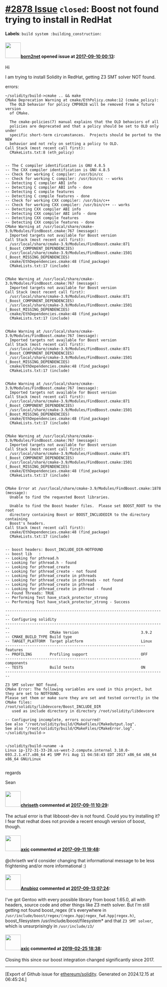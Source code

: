 # [\#2878 Issue](https://github.com/ethereum/solidity/issues/2878) `closed`: Boost not found trying to install in RedHat
**Labels**: `build system :building_construction:`


#### <img src="https://avatars.githubusercontent.com/u/5090936?u=5b79fd05eee4c6c9c83e1732eca2c55d46e45ab8&v=4" width="50">[born2net](https://github.com/born2net) opened issue at [2017-09-10 00:13](https://github.com/ethereum/solidity/issues/2878):

Hi

I am trying to install Solidity in RedHat, getting Z3 SMT solver NOT found.

errors:

```
~/solidity/build->cmake .. && make
CMake Deprecation Warning at cmake/EthPolicy.cmake:12 (cmake_policy):
  The OLD behavior for policy CMP0028 will be removed from a future version
  of CMake.

  The cmake-policies(7) manual explains that the OLD behaviors of all
  policies are deprecated and that a policy should be set to OLD only under
  specific short-term circumstances.  Projects should be ported to the NEW
  behavior and not rely on setting a policy to OLD.
Call Stack (most recent call first):
  CMakeLists.txt:8 (eth_policy)


-- The C compiler identification is GNU 4.8.5
-- The CXX compiler identification is GNU 4.8.5
-- Check for working C compiler: /usr/bin/cc
-- Check for working C compiler: /usr/bin/cc -- works
-- Detecting C compiler ABI info
-- Detecting C compiler ABI info - done
-- Detecting C compile features
-- Detecting C compile features - done
-- Check for working CXX compiler: /usr/bin/c++
-- Check for working CXX compiler: /usr/bin/c++ -- works
-- Detecting CXX compiler ABI info
-- Detecting CXX compiler ABI info - done
-- Detecting CXX compile features
-- Detecting CXX compile features - done
CMake Warning at /usr/local/share/cmake-3.9/Modules/FindBoost.cmake:767 (message):
  Imported targets not available for Boost version
Call Stack (most recent call first):
  /usr/local/share/cmake-3.9/Modules/FindBoost.cmake:871 (_Boost_COMPONENT_DEPENDENCIES)
  /usr/local/share/cmake-3.9/Modules/FindBoost.cmake:1501 (_Boost_MISSING_DEPENDENCIES)
  cmake/EthDependencies.cmake:48 (find_package)
  CMakeLists.txt:17 (include)


CMake Warning at /usr/local/share/cmake-3.9/Modules/FindBoost.cmake:767 (message):
  Imported targets not available for Boost version
Call Stack (most recent call first):
  /usr/local/share/cmake-3.9/Modules/FindBoost.cmake:871 (_Boost_COMPONENT_DEPENDENCIES)
  /usr/local/share/cmake-3.9/Modules/FindBoost.cmake:1501 (_Boost_MISSING_DEPENDENCIES)
  cmake/EthDependencies.cmake:48 (find_package)
  CMakeLists.txt:17 (include)


CMake Warning at /usr/local/share/cmake-3.9/Modules/FindBoost.cmake:767 (message):
  Imported targets not available for Boost version
Call Stack (most recent call first):
  /usr/local/share/cmake-3.9/Modules/FindBoost.cmake:871 (_Boost_COMPONENT_DEPENDENCIES)
  /usr/local/share/cmake-3.9/Modules/FindBoost.cmake:1501 (_Boost_MISSING_DEPENDENCIES)
  cmake/EthDependencies.cmake:48 (find_package)
  CMakeLists.txt:17 (include)


CMake Warning at /usr/local/share/cmake-3.9/Modules/FindBoost.cmake:767 (message):
  Imported targets not available for Boost version
Call Stack (most recent call first):
  /usr/local/share/cmake-3.9/Modules/FindBoost.cmake:871 (_Boost_COMPONENT_DEPENDENCIES)
  /usr/local/share/cmake-3.9/Modules/FindBoost.cmake:1501 (_Boost_MISSING_DEPENDENCIES)
  cmake/EthDependencies.cmake:48 (find_package)
  CMakeLists.txt:17 (include)


CMake Warning at /usr/local/share/cmake-3.9/Modules/FindBoost.cmake:767 (message):
  Imported targets not available for Boost version
Call Stack (most recent call first):
  /usr/local/share/cmake-3.9/Modules/FindBoost.cmake:871 (_Boost_COMPONENT_DEPENDENCIES)
  /usr/local/share/cmake-3.9/Modules/FindBoost.cmake:1501 (_Boost_MISSING_DEPENDENCIES)
  cmake/EthDependencies.cmake:48 (find_package)
  CMakeLists.txt:17 (include)


CMake Error at /usr/local/share/cmake-3.9/Modules/FindBoost.cmake:1878 (message):
  Unable to find the requested Boost libraries.

  Unable to find the Boost header files.  Please set BOOST_ROOT to the root
  directory containing Boost or BOOST_INCLUDEDIR to the directory containing
  Boost's headers.
Call Stack (most recent call first):
  cmake/EthDependencies.cmake:48 (find_package)
  CMakeLists.txt:17 (include)


-- boost headers: Boost_INCLUDE_DIR-NOTFOUND
-- boost lib   :
-- Looking for pthread.h
-- Looking for pthread.h - found
-- Looking for pthread_create
-- Looking for pthread_create - not found
-- Looking for pthread_create in pthreads
-- Looking for pthread_create in pthreads - not found
-- Looking for pthread_create in pthread
-- Looking for pthread_create in pthread - found
-- Found Threads: TRUE
-- Performing Test have_stack_protector_strong
-- Performing Test have_stack_protector_strong - Success

------------------------------------------------------------------------
-- Configuring solidity
------------------------------------------------------------------------
--                  CMake Version                            3.9.2
-- CMAKE_BUILD_TYPE Build type
-- TARGET_PLATFORM  Target platform                          Linux
--------------------------------------------------------------- features
-- PROFILING        Profiling support                        OFF
------------------------------------------------------------- components
-- TESTS            Build tests                              ON
------------------------------------------------------------------------

Z3 SMT solver NOT found.
CMake Error: The following variables are used in this project, but they are set to NOTFOUND.
Please set them or make sure they are set and tested correctly in the CMake files:
/root/solidity/libdevcore/Boost_INCLUDE_DIR
   used as include directory in directory /root/solidity/libdevcore

-- Configuring incomplete, errors occurred!
See also "/root/solidity/build/CMakeFiles/CMakeOutput.log".
See also "/root/solidity/build/CMakeFiles/CMakeError.log".
~/solidity/build->


~/solidity/build->uname -a
Linux ip-172-31-33-28.us-west-2.compute.internal 3.10.0-693.2.1.el7.x86_64 #1 SMP Fri Aug 11 04:58:43 EDT 2017 x86_64 x86_64 x86_64 GNU/Linux


```

regards

Sean



#### <img src="https://avatars.githubusercontent.com/u/9073706?v=4" width="50">[chriseth](https://github.com/chriseth) commented at [2017-09-11 10:29](https://github.com/ethereum/solidity/issues/2878#issuecomment-328489392):

The actual error is that libboost-dev is not found. Could you try installing it? I fear that redhat does not provide a recent enough version of boost, though.

#### <img src="https://avatars.githubusercontent.com/u/20340?v=4" width="50">[axic](https://github.com/axic) commented at [2017-09-11 19:48](https://github.com/ethereum/solidity/issues/2878#issuecomment-328638943):

@chriseth we'd consider changing that informational message to be less frightening and/or more informational :)

#### <img src="https://avatars.githubusercontent.com/u/6834222?v=4" width="50">[Anubioz](https://github.com/Anubioz) commented at [2017-09-13 07:24](https://github.com/ethereum/solidity/issues/2878#issuecomment-329082242):

I've got Gentoo with every possible library from boost 1.65.0, all with headers, source code and other things like Z3 meth solver. But I'm still getting not found boost_regex (it's everywhere in `/usr/include/boost/regex/(regex.hpp|regex_fwd.hpp|regex.h)`, boost_filesystem /usr/include/boost/filesystem* and that `Z3 SMT solver`, which is unsurprisingly in `/usr/include/z3/`

#### <img src="https://avatars.githubusercontent.com/u/20340?v=4" width="50">[axic](https://github.com/axic) commented at [2019-02-25 18:38](https://github.com/ethereum/solidity/issues/2878#issuecomment-467128227):

Closing this since our boost integration changed significantly since 2017.


-------------------------------------------------------------------------------



[Export of Github issue for [ethereum/solidity](https://github.com/ethereum/solidity). Generated on 2024.12.15 at 06:45:24.]

